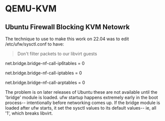  QEMU-KVM
 ===========
 
## Ubuntu Firewall Blocking KVM Netowrk
 
The technique to use to make this work on 22.04 was to edit /etc/ufw/sysctl.conf to have:
> Don't filter packets to our libvirt guests


net.bridge.bridge-nf-call-ip6tables = 0

net.bridge.bridge-nf-call-iptables = 0

net.bridge.bridge-nf-call-arptables = 0


The problem is on later releases of Ubuntu these are not available until the 'bridge' module is loaded. ufw startup happens extremely early in the boot process-- intentionally before networking comes up. If the bridge module is loaded after ufw starts, it set the sysctl values to its default values-- ie, all '1', which breaks libvirt.
